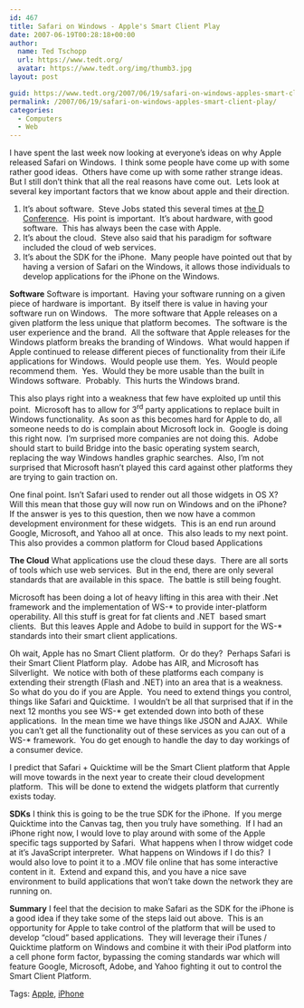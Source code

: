 ```yaml
---
id: 467
title: Safari on Windows - Apple's Smart Client Play
date: 2007-06-19T00:28:18+00:00
author:
  name: Ted Tschopp
  url: https://www.tedt.org/
  avatar: https://www.tedt.org/img/thumb3.jpg
layout: post

guid: https://www.tedt.org/2007/06/19/safari-on-windows-apples-smart-client-play/
permalink: /2007/06/19/safari-on-windows-apples-smart-client-play/
categories:
  - Computers
  - Web
---
```

I have spent the last week now looking at everyone’s ideas on why Apple released Safari on Windows.  I think some people have come up with some rather good ideas.  Others have come up with some rather strange ideas.   But I still don’t think that all the real reasons have come out.  Lets look at several key important factors that we know about apple and their direction.

  1. It’s about software.  Steve Jobs stated this several times at [the D Conference](http://allthingsd.com/d).  His point is important.  It’s about hardware, with good software.  This has always been the case with Apple.
  2. It’s about the cloud.  Steve also said that his paradigm for software included the cloud of web services.
  3. It’s about the SDK for the iPhone.  Many people have pointed out that by having a version of Safari on the Windows, it allows those individuals to develop applications for the iPhone on the Windows.

**Software** Software is important.  Having your software running on a given piece of hardware is important.  By itself there is value in having your software run on Windows.   The more software that Apple releases on a given platform the less unique that platform becomes.  The software is the user experience and the brand.  All the software that Apple releases for the Windows platform breaks the branding of Windows.  What would happen if Apple continued to release different pieces of functionality from their iLife applications for Windows.  Would people use them.  Yes.  Would people recommend them.  Yes.  Would they be more usable than the built in Windows software.  Probably.  This hurts the Windows brand.

This also plays right into a weakness that few have exploited up until this point.  Microsoft has to allow for 3<sup>rd</sup> party applications to replace built in Windows functionality.  As soon as this becomes hard for Apple to do, all someone needs to do is complain about Microsoft lock in.  Google is doing this right now.  I’m surprised more companies are not doing this.  Adobe should start to build Bridge into the basic operating system search, replacing the way Windows handles graphic searches.  Also, I’m not surprised that Microsoft hasn’t played this card against other platforms they are trying to gain traction on.

One final point. Isn’t Safari used to render out all those widgets in OS X?  Will this mean that those guy will now run on Windows and on the iPhone?  If the answer is yes to this question, then we now have a common development environment for these widgets.  This is an end run around Google, Microsoft, and Yahoo all at once.  This also leads to my next point.  This also provides a common platform for Cloud based Applications

**The Cloud** What applications use the cloud these days.  There are all sorts of tools which use web services.  But in the end, there are only several standards that are available in this space.  The battle is still being fought.

Microsoft has been doing a lot of heavy lifting in this area with their .Net framework and the implementation of WS-\* to provide inter-platform operability. All this stuff is great for fat clients and .NET  based smart clients.  But this leaves Apple and Adobe to build in support for the WS-\* standards into their smart client applications.

Oh wait, Apple has no Smart Client platform.  Or do they?  Perhaps Safari is their Smart Client Platform play.  Adobe has AIR, and Microsoft has Silverlight.  We notice with both of these platforms each company is extending their strength (Flash and .NET) into an area that is a weakness.  So what do you do if you are Apple.  You need to extend things you control, things like Safari and Quicktime.  I wouldn’t be all that surprised that if in the next 12 months you see WS-\* get extended down into both of these applications.  In the mean time we have things like JSON and AJAX.  While you can’t get all the functionality out of these services as you can out of a WS-\* framework.  You do get enough to handle the day to day workings of a consumer device.

I predict that Safari + Quicktime will be the Smart Client platform that Apple will move towards in the next year to create their cloud development platform.  This will be done to extend the widgets platform that currently exists today.

**SDKs** I think this is going to be the true SDK for the iPhone.  If you merge Quicktime into the Canvas tag, then you truly have something.  If I had an iPhone right now, I would love to play around with some of the Apple specific tags supported by Safari.  What happens when I throw widget code at it’s JavaScript interpreter.  What happens on Windows if I do this?  I would also love to point it to a .MOV file online that has some interactive content in it.  Extend and expand this, and you have a nice save environment to build applications that won’t take down the network they are running on.

**Summary** I feel that the decision to make Safari as the SDK for the iPhone is a good idea if they take some of the steps laid out above.  This is an opportunity for Apple to take control of the platform that will be used to develop “cloud” based applications.  They will leverage their iTunes / Quicktime platform on Windows and combine it with their iPod platform into a cell phone form factor, bypassing the coming standards war which will feature Google, Microsoft, Adobe, and Yahoo fighting it out to control the Smart Client Platform.

<div class="bjtags">
  Tags: <a href="http://technorati.com/tag/Apple" rel="tag">Apple</a>, <a href="http://technorati.com/tag/iPhone" rel="tag">iPhone</a>
</div>
